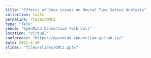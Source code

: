```yaml
---
title: "Effects of Data Losses on Neural Time Series Analysis"
collection: talks
permalink: /talks/OMC2
type: "Talk"
venue: "OpenMind Consortium Tech Call"
location: "Virtual"
conference: "https://openmind-consortium.github.io/"
date: 2021-4-30
slides: "files/slides/OMC2.pptx"
---
```

